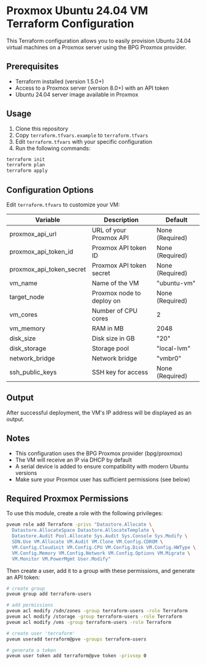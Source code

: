 # Proxmox Ubuntu 24.04 VM Terraform Configuration

This Terraform configuration allows you to easily provision Ubuntu 24.04 virtual machines on a Proxmox server using the BPG Proxmox provider.

## Prerequisites

* Terraform installed (version 1.5.0+)
* Access to a Proxmox server (version 8.0+) with an API token
* Ubuntu 24.04 server image available in Proxmox

## Usage

1. Clone this repository
2. Copy `terraform.tfvars.example` to `terraform.tfvars`
3. Edit `terraform.tfvars` with your specific configuration
4. Run the following commands:

```bash
terraform init
terraform plan
terraform apply
```

## Configuration Options

Edit `terraform.tfvars` to customize your VM:

| Variable | Description | Default |
|----------|-------------|---------|
| proxmox_api_url | URL of your Proxmox API | None (Required) |
| proxmox_api_token_id | Proxmox API token ID | None (Required) |
| proxmox_api_token_secret | Proxmox API token secret | None (Required) |
| vm_name | Name of the VM | "ubuntu-vm" |
| target_node | Proxmox node to deploy on | None (Required) |
| vm_cores | Number of CPU cores | 2 |
| vm_memory | RAM in MB | 2048 |
| disk_size | Disk size in GB | "20" |
| disk_storage | Storage pool | "local-lvm" |
| network_bridge | Network bridge | "vmbr0" |
| ssh_public_keys | SSH key for access | None (Required) |

## Output

After successful deployment, the VM's IP address will be displayed as an output.

## Notes

* This configuration uses the BPG Proxmox provider (bpg/proxmox)
* The VM will receive an IP via DHCP by default
* A serial device is added to ensure compatibility with modern Ubuntu versions
* Make sure your Proxmox user has sufficient permissions (see below)

## Required Proxmox Permissions

To use this module, create a role with the following privileges:

```bash
pveum role add Terraform -privs "Datastore.Allocate \
  Datastore.AllocateSpace Datastore.AllocateTemplate \
  Datastore.Audit Pool.Allocate Sys.Audit Sys.Console Sys.Modify \
  SDN.Use VM.Allocate VM.Audit VM.Clone VM.Config.CDROM \
  VM.Config.Cloudinit VM.Config.CPU VM.Config.Disk VM.Config.HWType \
  VM.Config.Memory VM.Config.Network VM.Config.Options VM.Migrate \
  VM.Monitor VM.PowerMgmt User.Modify"
```

Then create a user, add it to a group with these permissions, and generate an API token:

```bash
# create group
pveum group add terraform-users

# add permissions
pveum acl modify /sdn/zones -group terraform-users -role Terraform
pveum acl modify /storage -group terraform-users -role Terraform
pveum acl modify /vms -group terraform-users -role Terraform

# create user 'terraform'
pveum useradd terraform@pve -groups terraform-users

# generate a token
pveum user token add terraform@pve token -privsep 0
```
